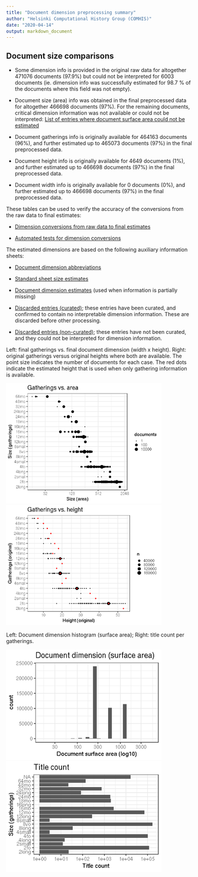 ```yaml
---
title: "Document dimension preprocessing summary"
author: "Helsinki Computational History Group (COMHIS)"
date: "2020-04-14"
output: markdown_document
---
```




## Document size comparisons

  * Some dimension info is provided in the original raw data for altogether 471076 documents (97.9%) but could not be interpreted for 6003 documents (ie. dimension info was successfully estimated for 98.7 % of the documents where this field was not empty).

  * Document size (area) info was obtained in the final preprocessed data for altogether 466698 documents (97%). For the remaining documents, critical dimension information was not available or could not be interpreted: [List of entries where document surface area could not be estimated](output.tables/physical_dimension_incomplete.csv)

  * Document gatherings info is originally available for 464163 documents (96%), and further estimated up to 465073 documents (97%) in the final preprocessed data.

  * Document height info is originally available for 4649 documents (1%), and further estimated up to 466698 documents (97%) in the final preprocessed data.

  * Document width info is originally available for 0 documents (0%), and further estimated up to 466698 documents (97%) in the final preprocessed data.


These tables can be used to verify the accuracy of the conversions from the raw data to final estimates:

  * [Dimension conversions from raw data to final estimates](output.tables/conversions_physical_dimension.csv)

  * [Automated tests for dimension conversions](https://github.com/COMHIS/bibliographica/blob/master/inst/extdata/tests_dimension_polish.csv)


The estimated dimensions are based on the following auxiliary information sheets:

  * [Document dimension abbreviations](https://github.com/COMHIS/bibliographica/blob/master/inst/extdata/document_size_abbreviations.csv)

  * [Standard sheet size estimates](https://github.com/COMHIS/bibliographica/blob/master/inst/extdata/sheetsizes.csv)

  * [Document dimension estimates](https://github.com/COMHIS/bibliographica/blob/master/inst/extdata/documentdimensions.csv) (used when information is partially missing)

  * [Discarded entries (curated)](rejected_entries_curated.csv); these entries have been curated, and confirmed to contain no interpretable dimension information. These are discarded before other processing.

  * [Discarded entries (non-curated)](rejected_entries_noncurated.csv); these entries have not been curated, and they could not be interpreted for dimension information. 


Left: final gatherings vs. final document dimension (width x height). Right: original gatherings versus original heights where both are available. The point size indicates the number of documents for each case. The red dots indicate the estimated height that is used when only gathering information is available. 

<img src="output.tables/figure/summary-1.png" title="plot of chunk summary" alt="plot of chunk summary" width="420px" /><img src="output.tables/figure/summary-2.png" title="plot of chunk summary" alt="plot of chunk summary" width="420px" />


Left: Document dimension histogram (surface area);
Right: title count per gatherings.

<img src="output.tables/figure/sizes-1.png" title="plot of chunk sizes" alt="plot of chunk sizes" width="420px" /><img src="output.tables/figure/sizes-2.png" title="plot of chunk sizes" alt="plot of chunk sizes" width="420px" />



<!--

### Gatherings timelines



Popularity of different document sizes over time. Left: absolute title
counts. Right: relative title counts. Gatherings with less than `r
nmin` documents at every decade are excluded:


```
## Error in `$<-.data.frame`(`*tmp*`, publication_time, value = numeric(0)): replacement has 0 rows, data has 465073
```

```
## Error in print(res$plot): object 'res' not found
```

```
## Error in `$<-.data.frame`(`*tmp*`, "publication_time", value = numeric(0)): replacement has 0 rows, data has 465073
```

```
## Error in print(res$plot): object 'res' not found
```


## Average document dimensions 

Here we use the original data only:


```
## Error: Can't subset columns that don't exist.
## [31m✖[39m The column `publication_decade` doesn't exist.
```

```
## Error: Must group by variables found in `.data`
## * Column `publication_decade` is not found
```

```
## Error in FUN(X[[i]], ...): object 'publication_decade' not found
```

![plot of chunk avedimstime](output.tables/figure/avedimstime-1.png)




Only the most frequently occurring gatherings are listed here:


|gatherings.original | mean.width| median.width| mean.height| median.height|   n|
|:-------------------|----------:|------------:|-----------:|-------------:|---:|
|1to                 |        NaN|          NaN|       43.50|         43.50|  12|
|2fo                 |        NaN|          NaN|       37.11|         37.11| 772|
|4to                 |        NaN|          NaN|       21.69|         21.69| 510|
|8vo                 |        NaN|          NaN|       19.25|         19.25| 677|
|12mo                |        NaN|          NaN|       15.58|         15.58| 107|
|16mo                |        NaN|          NaN|       10.95|         10.95|  22|
|18mo                |        NaN|          NaN|       14.67|         14.67|   3|

-->
